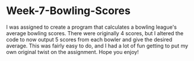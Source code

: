 # Week-7-Bowling-Scores

I was assigned to create a program that calculates a bowling league's average bowling scores. There were originally 4 scores, but I altered the code to now output 5 scores from each bowler and give the desired average. This was fairly easy to do, and I had a lot of fun getting to put my own original twist on the assignment. Hope you enjoy!

